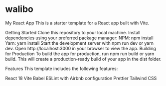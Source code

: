 # walibo
My React App
This is a starter template for a React app built with Vite.

Getting Started
Clone this repository to your local machine.
Install dependencies using your preferred package manager:
NPM: npm install
Yarn: yarn install
Start the development server with npm run dev or yarn dev.
Open http://localhost:3000 in your browser to view the app.
Building for Production
To build the app for production, run npm run build or yarn build. This will create a production-ready build of your app in the dist folder.

Features
This template includes the following features:

React 18
Vite
Babel
ESLint with Airbnb configuration
Prettier
Tailwind CSS

